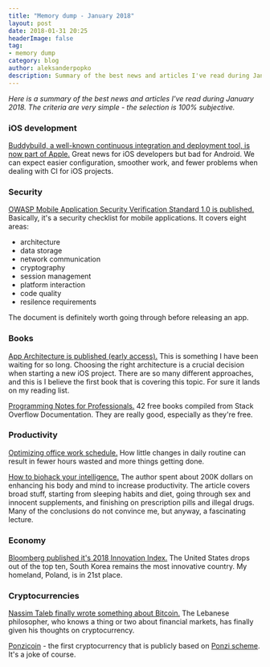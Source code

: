 ```yaml
---
title: "Memory dump - January 2018"
layout: post
date: 2018-01-31 20:25
headerImage: false
tag:
- memory dump
category: blog
author: aleksanderpopko
description: Summary of the best news and articles I've read during January 2018.
---
```

*Here is a summary of the best news and articles I've read during January 2018. The criteria are very simple - the selection is 100% subjective.*

### iOS development

[Buddybuild, a well-known continuous integration and deployment tool, is now part of Apple.](https://www.buddybuild.com/blog/buddybuild-is-now-part-of-apple) Great news for iOS developers but bad for Android. We can expect easier configuration, smoother work, and fewer problems when dealing with CI for iOS projects.

### Security  

[OWASP Mobile Application Security Verification Standard 1.0 is published.](https://github.com/OWASP/owasp-masvs/releases) Basically, it's a security checklist for mobile applications. It covers eight areas: 

* architecture
* data storage
* network communication
* cryptography
* session management
* platform interaction
* code quality
* resilence requirements  

The document is definitely worth going through before releasing an app.

### Books  

[App Architecture is published (early access).](https://www.objc.io/blog/2018/01/19/new-book-ios-app-architecture/) This is something I have been waiting for so long. Choosing the right architecture is a crucial decision when starting a new iOS project. There are so many different approaches, and this is I believe the first book that is covering this topic. For sure it lands on my reading list.  

[Programming Notes for Professionals.](http://goalkicker.com) 42 free books compiled from Stack Overflow Documentation. They are really good, especially as they're free.  

### Productivity

[Optimizing office work schedule.](https://codeburst.io/optimizing-office-work-schedule-8c7179434b9a) How little changes in daily routine can result in fewer hours wasted and more things getting done.

[How to biohack your intelligence.](https://hackernoon.com/biohack-your-intelligence-now-or-become-obsolete-97cdd15e395f) The author spent about 200K dollars on enhancing his body and mind to increase productivity. The article covers broad stuff, starting from sleeping habits and diet, going through sex and innocent supplements, and finishing on prescription pills and illegal drugs. Many of the conclusions do not convince me, but anyway, a fascinating lecture.

### Economy  

[Bloomberg published it's 2018 Innovation Index.](https://www.bloomberg.com/news/articles/2018-01-22/south-korea-tops-global-innovation-ranking-again-as-u-s-falls) The United States drops out of the top ten, South Korea remains the most innovative country. My homeland, Poland, is in 21st place.  

### Cryptocurrencies   

[Nassim Taleb finally wrote something about Bitcoin.](https://medium.com/opacity/bitcoin-1537e616a074) The Lebanese philosopher, who knows a thing or two about financial markets, has finally given his thoughts on cryptocurrency.  

[Ponzicoin](http://ponzicoin.co/home.html) - the first cryptocurrency that is publicly based on [Ponzi scheme](https://en.wikipedia.org/wiki/Ponzi_scheme). It's a joke of course.
